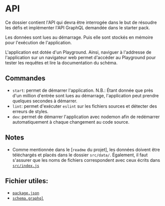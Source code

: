 # API

Ce dossier contient l'API qui devra être interrogée dans le but de résoudre les défis et implémenter l'API GraphQL demandée dans le starter pack.

Les données sont lues au démarrage. Puis elle sont stockés en mémoire pour l'exécution de l'application.

L'application est dotée d'un Playground. Ainsi, naviguer à l'addresse de l'application sur un navigateur web permet d'accéder au Playground pour tester les requêtes et lire la documentation du schéma.

## Commandes

- `start`: permet de démarrer l'application. N.B.: Étant donnée que près d'un million d'entrée sont lues au démarrage, l'application peut prendre quelques secondes à démarrer.
- `lint`: permet d'exécuter `eslint` sur les fichiers sources et détecter des erreurs de styles.
- `dev`: permet de démarrer l'application avec nodemon afin de redémarrer automatiquement à chaque changement au code source.

## Notes

- Comme mentionnée dans le [`readme` du projet], les données doivent être téléchargés et placés dans le dossier `src/data/`. Également, il faut s'assurer que les noms de fichiers correspondent avec ceux écrits dans [`src/index.js`](src/index.js)

## Fichier utiles:

- [`package.json`](./package.json)
- [`schema.graphql`](./src/schema.graphql)
